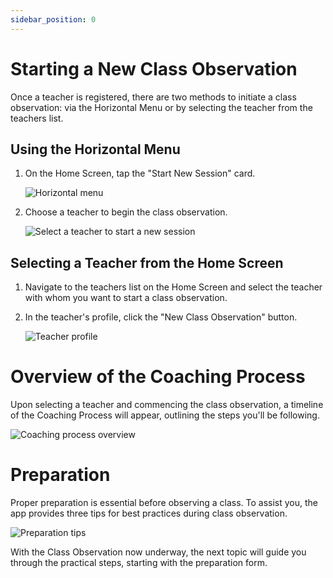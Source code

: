 ```yaml
---
sidebar_position: 0
---
```


# Starting a New Class Observation

Once a teacher is registered, there are two methods to initiate a class observation: via the Horizontal Menu or by selecting the teacher from the teachers list.

## Using the Horizontal Menu

1. On the Home Screen, tap the "Start New Session" card.

   ![Horizontal menu](/img/home/home_header.png)

2. Choose a teacher to begin the class observation.

   ![Select a teacher to start a new session](/img/start_observation/select_teacher_new_session.png)

## Selecting a Teacher from the Home Screen

1. Navigate to the teachers list on the Home Screen and select the teacher with whom you want to start a class observation.

2. In the teacher's profile, click the "New Class Observation" button.

   ![Teacher profile](/img/start_observation/teacher_profile.png)

# Overview of the Coaching Process

Upon selecting a teacher and commencing the class observation, a timeline of the Coaching Process will appear, outlining the steps you'll be following.

![Coaching process overview](/img/start_observation/coaching_process_overview.png)

# Preparation

Proper preparation is essential before observing a class. To assist you, the app provides three tips for best practices during class observation.

![Preparation tips](/img/start_observation/preparation_tip.png)

With the Class Observation now underway, the next topic will guide you through the practical steps, starting with the preparation form.
